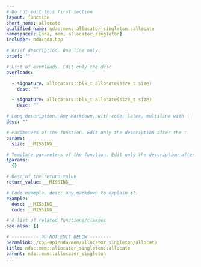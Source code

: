 ```yaml
---
# Do not edit this first section
layout: function
short_name: allocate
qualified_name: nda::mem::allocator_singleton::allocate
namespaces: [nda, mem, allocator_singleton]
includer: nda/nda.hpp

# Brief description. One line only.
brief: ""

# List of overloads. Edit only the desc
overloads:

  - signature: allocators::blk_t allocate(size_t size)
    desc: ""

  - signature: allocators::blk_t allocate(size_t size)
    desc: ""

# Long description. Any Markdown, with code, latex, multiline with |
desc: ""

# Parameters of the function. Edit only the description after the :
params:
  size: __MISSING__

# Template parameters of the function. Edit only the description after the :
tparams:
  {}

# Desc of the return value
return_value: __MISSING__

# Code example. desc: any markdown to explain it.
example:
  desc: __MISSING__
  code: __MISSING__

# A list of related functions/classes
see-also: []

# ---------- DO NOT EDIT BELOW --------
permalink: /cpp-api/nda/mem/allocator_singleton/allocate
title: nda::mem::allocator_singleton::allocate
parent: nda::mem::allocator_singleton
...
```


